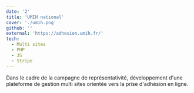 ```yaml
---
date: '2'
title: 'UMIH national'
cover: './umih.png'
github: ''
external: 'https://adhesion.umih.fr/'
tech:
  - Multi sites
  - PHP
  - JS
  - Stripe
---
```


Dans le cadre de la campagne de représentativité, développement d'une plateforme de gestion multi sites orientée vers la prise d'adhésion en ligne.

